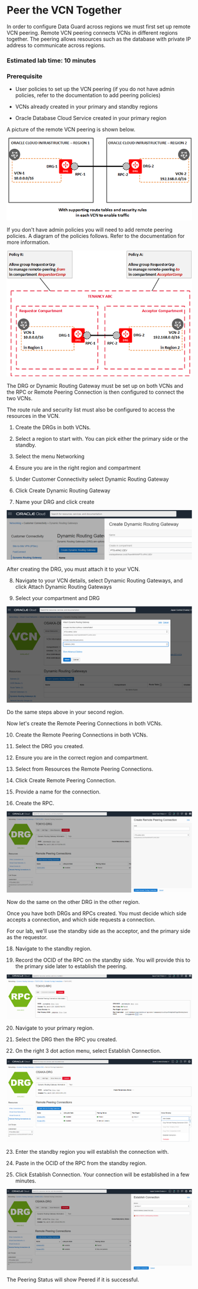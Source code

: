 # Peer the VCN Together

In order to configure Data Guard across regions we must first set up remote VCN peering.  Remote VCN peering connects VCNs in different regions together.  The peering allows resources such as the database with private IP address to communicate across regions.

### Estimated lab time: 10 minutes

### Prerequisite

- User policies to set up the VCN peering  (if you do not have admin policies, refer to the documentation to add peering policies)

- VCNs already created in your primary and standby regions

- Oracle Database Cloud Service created in your primary region



A picture of the remote VCN peering is shown below.  



![This image shows the basic layout of two VCNs that are remotely peered, each with a remote peering connection on the DRG](./images/network_remote_peering_basic.png)



If you don't have admin policies you will need to add remote peering policies.  A diagram of the policies follows.  Refer to the documentation for more information.



![This image shows the two policies for VCNs in different regions but in the same tenancy.](./images/network_remote_peering_policy_same_tenancy.png)





The DRG or Dynamic Routing Gateway must be set up on both VCNs and the RPC or Remote Peering Connection is then configured to connect the two VCNs.  

The route rule and security list must also be configured to access the resources in the VCN.  

1. Create the DRGs in both VCNs.  

2. Select a region to start with.  You can pick either the primary side or the standby.

3. Select the menu Networking

4. Ensure you are in the right region and compartment

5. Under Customer Connectivity select Dynamic Routing Gateway

6. Click Create Dynamic Routing Gateway

7. Name your DRG and click create


![drg-create](./images/drg-create-copy.png)


After creating the DRG, you must attach it to your VCN.

8. Navigate to your VCN details, select Dynamic Routing Gateways, and click Attach Dynamic Routing Gateways

9. Select your compartment and DRG

![attach-drg](./images/attach-drg-copy.png)

Do the same steps above in your second region.


Now let's create the Remote Peering Connections in both VCNs.

10. Create the Remote Peering Connections in both VCNs.

11. Select the DRG you created.

12. Ensure you are in the correct region and compartment.

13. Select from Resources the Remote Peering Connections.

15. Click Create Remote Peering Connection.

16. Provide a name for the connection.

17. Create the RPC.



![image-20210124111112366](./images/image-20210124111112366.png)



Now do the same on the other DRG in the other region.

Once you have both DRGs and RPCs created.  You must decide which side accepts a connection, and which side requests a connection.

For our lab, we'll use the standby side as the acceptor, and the primary side as the requestor.  

18. Navigate to the standby region.

19. Record the OCID of the RPC on the standby side.  You will provide this to the primary side later to establish the peering.

![image-20210124114804001](./images/image-20210124114804001.png)



20. Navigate to your primary region.

21. Select the DRG then the RPC you created.

22. On the right 3 dot action menu, select Establish Connection.



![image-20210124114006763](./images/image-20210124114006763.png)

23. Enter the standby region you will establish the connection with.

24. Paste in the OCID of the RPC from the standby region.

25. Click Establish Connection.  Your connection will be established in a few minutes.



![image-20210124114207345](./images/image-20210124114207345.png)



The Peering Status will show Peered if it is successful.
